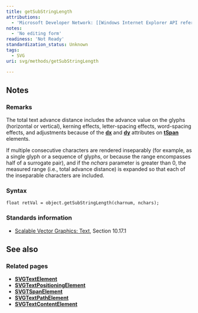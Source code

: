 ```yaml
---
title: getSubStringLength
attributions:
  - 'Microsoft Developer Network: [[Windows Internet Explorer API reference](http://msdn.microsoft.com/en-us/library/ie/hh828809%28v=vs.85%29.aspx) Article]'
notes:
  - 'No editing form'
readiness: 'Not Ready'
standardization_status: Unknown
tags:
  - SVG
uri: svg/methods/getSubStringLength

---
```

## Notes

### Remarks

The total text advance distance includes the advance value on the glyphs (horizontal or vertical), kerning effects, letter-spacing effects, word-spacing effects, and adjustments because of the [**dx**](/svg/properties/dx) and [**dy**](/svg/properties/dy) attributes on [**tSpan**](/svg/elements/tspan) elements.

If multiple consecutive characters are rendered inseparably (for example, as a single glyph or a sequence of glyphs, or because the range encompasses half of a surrogate pair), and if the *nchars* parameter is greater than 0, the measured range (i.e., total advance distance) is expanded so that each of the inseparable characters are included.

### Syntax

    float retVal = object.getSubStringLength(charnum, nchars);

### Standards information

-   [Scalable Vector Graphics: Text](http://go.microsoft.com/fwlink/p/?linkid=199818), Section 10.17.1

## See also

### Related pages

-   [**SVGTextElement**](/svg/elements/text)
-   [**SVGTextPositioningElement**](/svg/elements/textPositioning)
-   [**SVGTSpanElement**](/svg/elements/tspan)
-   [**SVGTextPathElement**](/svg/elements/textPath)
-   [**SVGTextContentElement**](/svg/elements/etextContent)
